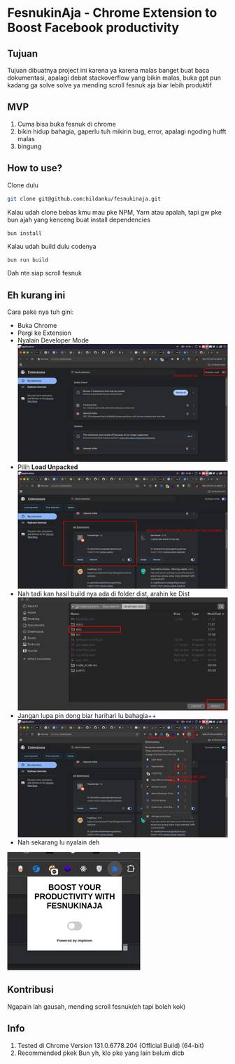 # FesnukinAja - Chrome Extension to Boost Facebook productivity

## Tujuan
Tujuan dibuatnya project ini karena ya karena malas banget buat baca dokumentasi, apalagi debat stackoverflow yang bikin malas, buka gpt pun kadang ga solve solve ya mending scroll fesnuk aja biar lebih produktif

## MVP
1. Cuma bisa buka fesnuk di chrome
2. bikin hidup bahagia, gaperlu tuh mikirin bug, error, apalagi ngoding hufft malas
3. bingung

## How to use?

Clone dulu
```bash
git clone git@github.com:hildanku/fesnukinaja.git
```

Kalau udah clone bebas kmu mau pke NPM, Yarn atau apalah, tapi gw pke bun ajah yang kenceng buat install dependencies
```bash
bun install
```
Kalau udah build dulu codenya
```
bun run build
```
Dah nte siap scroll fesnuk

## Eh kurang ini
Cara pake nya tuh gini:
- Buka Chrome
- Pergi ke Extension
- Nyalain Developer Mode
![Alt Text](https://raw.githubusercontent.com/hildanku/fesnukinaja/refs/heads/main/docs/1-developer-mode.png)
- Pilih **Load Unpacked**
![Alt Text](https://raw.githubusercontent.com/hildanku/fesnukinaja/refs/heads/main/docs/2-installed.png)
- Nah tadi kan hasil build nya ada di folder dist, arahin ke Dist
![Alt Text](https://raw.githubusercontent.com/hildanku/fesnukinaja/refs/heads/main/docs/2-1-select-dist.png)
- Jangan lupa pin dong biar harihari lu bahagia++
![Alt Text](https://raw.githubusercontent.com/hildanku/fesnukinaja/refs/heads/main/docs/3-pin-extension.png)
- Nah sekarang lu nyalain deh

![Alt Text](https://raw.githubusercontent.com/hildanku/fesnukinaja/refs/heads/main/docs/4-on-off-switch.png)

## Kontribusi
Ngapain lah gausah, mending scroll fesnuk(eh tapi boleh kok)

## Info
1. Tested di Chrome Version 131.0.6778.204 (Official Build) (64-bit)
2. Recommended pkek Bun yh, klo pke yang lain belum dicb